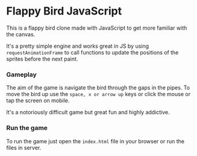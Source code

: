 # Flappy Bird JavaScript

This is a flappy bird clone made with JavaScript to get more familiar with the canvas.

It's a pretty simple engine and works great in JS by using `requestAnimationFrame` to call functions to update the positions of the sprites before the next paint.

### Gameplay

The aim of the game is navigate the bird through the gaps in the pipes. To move the bird up use the `space, x or arrow up` keys or click the mouse or tap the screen on mobile.

It's a notoriously difficult game but great fun and highly addictive.

### Run the game

To run the game just open the `index.html` file in your browser or run the files in server.
